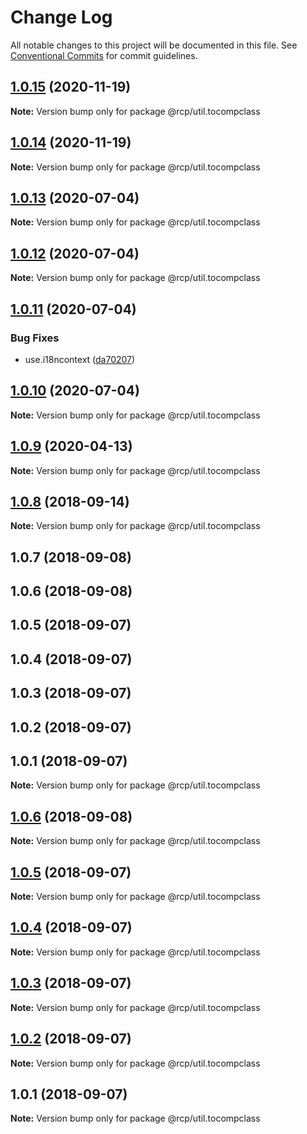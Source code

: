 # Change Log

All notable changes to this project will be documented in this file.
See [Conventional Commits](https://conventionalcommits.org) for commit guidelines.

<a name="1.0.15"></a>
## [1.0.15](https://github.com/imcuttle/rcp/compare/@rcp/util.tocompclass@1.0.14...@rcp/util.tocompclass@1.0.15) (2020-11-19)

**Note:** Version bump only for package @rcp/util.tocompclass





<a name="1.0.14"></a>
## [1.0.14](https://github.com/imcuttle/rcp/compare/@rcp/util.tocompclass@1.0.13...@rcp/util.tocompclass@1.0.14) (2020-11-19)

**Note:** Version bump only for package @rcp/util.tocompclass





<a name="1.0.13"></a>

## [1.0.13](https://github.com/imcuttle/rcp/compare/@rcp/util.tocompclass@1.0.12...@rcp/util.tocompclass@1.0.13) (2020-07-04)

**Note:** Version bump only for package @rcp/util.tocompclass

<a name="1.0.12"></a>

## [1.0.12](https://github.com/imcuttle/rcp/compare/@rcp/util.tocompclass@1.0.11...@rcp/util.tocompclass@1.0.12) (2020-07-04)

**Note:** Version bump only for package @rcp/util.tocompclass

<a name="1.0.11"></a>

## [1.0.11](https://github.com/imcuttle/rcp/compare/@rcp/util.tocompclass@1.0.10...@rcp/util.tocompclass@1.0.11) (2020-07-04)

### Bug Fixes

- use.i18ncontext ([da70207](https://github.com/imcuttle/rcp/commit/da70207))

<a name="1.0.10"></a>

## [1.0.10](https://github.com/imcuttle/rcp/compare/@rcp/util.tocompclass@1.0.9...@rcp/util.tocompclass@1.0.10) (2020-07-04)

**Note:** Version bump only for package @rcp/util.tocompclass

<a name="1.0.9"></a>

## [1.0.9](https://github.com/imcuttle/rcp/compare/@rcp/util.tocompclass@1.0.8...@rcp/util.tocompclass@1.0.9) (2020-04-13)

**Note:** Version bump only for package @rcp/util.tocompclass

<a name="1.0.8"></a>

## [1.0.8](https://github.com/imcuttle/rcp/compare/@rcp/util.tocompclass@1.0.7...@rcp/util.tocompclass@1.0.8) (2018-09-14)

**Note:** Version bump only for package @rcp/util.tocompclass

<a name="1.0.7"></a>

## 1.0.7 (2018-09-08)

<a name="1.0.6"></a>

## 1.0.6 (2018-09-08)

<a name="1.0.5"></a>

## 1.0.5 (2018-09-07)

<a name="1.0.4"></a>

## 1.0.4 (2018-09-07)

<a name="1.0.3"></a>

## 1.0.3 (2018-09-07)

<a name="1.0.2"></a>

## 1.0.2 (2018-09-07)

<a name="1.0.1"></a>

## 1.0.1 (2018-09-07)

**Note:** Version bump only for package @rcp/util.tocompclass

<a name="1.0.6"></a>

## [1.0.6](https://github.com/imcuttle/rcp/compare/v1.0.5...v1.0.6) (2018-09-08)

**Note:** Version bump only for package @rcp/util.tocompclass

<a name="1.0.5"></a>

## [1.0.5](https://github.com/imcuttle/rcp/compare/v1.0.4...v1.0.5) (2018-09-07)

**Note:** Version bump only for package @rcp/util.tocompclass

<a name="1.0.4"></a>

## [1.0.4](https://github.com/imcuttle/rcp/compare/v1.0.3...v1.0.4) (2018-09-07)

**Note:** Version bump only for package @rcp/util.tocompclass

<a name="1.0.3"></a>

## [1.0.3](https://github.com/imcuttle/rcp/compare/v1.0.2...v1.0.3) (2018-09-07)

**Note:** Version bump only for package @rcp/util.tocompclass

<a name="1.0.2"></a>

## [1.0.2](https://github.com/imcuttle/rcp/compare/v1.0.1...v1.0.2) (2018-09-07)

**Note:** Version bump only for package @rcp/util.tocompclass

<a name="1.0.1"></a>

## 1.0.1 (2018-09-07)

**Note:** Version bump only for package @rcp/util.tocompclass
